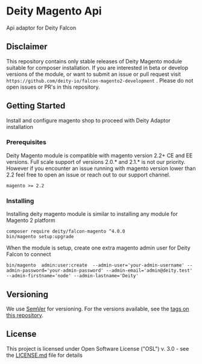 # Deity Magento Api

Api adaptor for Deity Falcon

## Disclaimer

This repository contains only stable releases of Deity Magento module suitable for composer installation.
If you are interested in beta or develop versions of the module, or want to submit an issue or pull request 
visit `https://github.com/deity-io/falcon-magento2-development` .
Please do not open issues or PR's in this repository.

## Getting Started

Install and configure magento shop to proceed with Deity Adaptor installation

### Prerequisites

Deity Magento module is compatible with magento version 2.2+ CE and EE versions. 
Full scale support of versions 2.0.* and 2.1.* is not our priority.
However if you encounter an issue running with magento version lower than 2.2 feel free
to open an issue or reach out to our support channel.
```
magento >= 2.2
```

### Installing

Installing deity magento module is similar to installing any module for Magento 2 platform 

```
composer require deity/falcon-magento ^4.0.0
bin/magento setup:upgrade
```
When the module is setup, create one extra magento admin user for Deity Falcon to connect

```
bin/magento  admin:user:create  --admin-user='your-admin-username' --admin-password='your-admin-password' --admin-email='admin@deity.test' --admin-firstname='node' --admin-lastname='Deity'
```

## Versioning

We use [SemVer](http://semver.org/) for versioning. For the versions available, see the [tags on this repository](https://github.com/deity-io/falcon-magento2-module/tags). 

## License

This project is licensed under Open Software License ("OSL") v. 3.0 - see the [LICENSE.md](LICENSE.md) file for details
